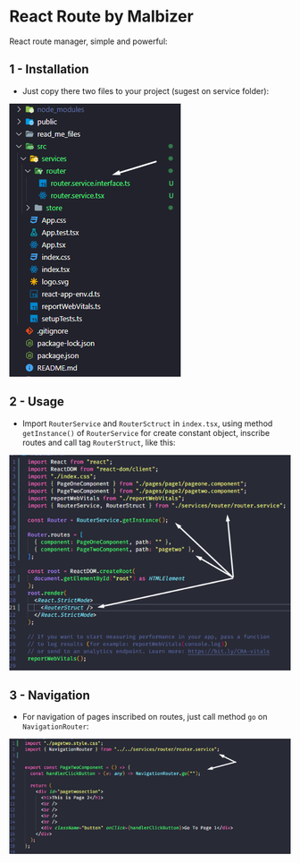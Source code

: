 
# React Route by Malbizer

React route manager, simple and powerful:

## 1 - Installation

* Just copy there two files to your project (sugest on service folder):

![Example](https://github.com/Souzanderson/reactroutemalbizer/blob/main/read_me_files/img1.png?raw=true)

## 2 - Usage

* Import ```RouterService``` and ```RouterSctruct``` in ```index.tsx```, using method ```getInstance()``` of ```RouterService``` for create constant object, inscribe routes and call tag ```RouterStruct```, like this:


![Example](https://github.com/Souzanderson/reactroutemalbizer/blob/main/read_me_files/img2.png?raw=true)

## 3 - Navigation

* For navigation of pages inscribed on routes, just call method ```go``` on ```NavigationRouter```:


![Example](https://github.com/Souzanderson/reactroutemalbizer/blob/main/read_me_files/img3.png?raw=true)